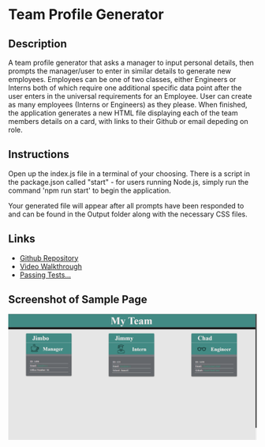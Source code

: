 # Team Profile Generator

## Description

A team profile generator that asks a manager to input personal details, then prompts the manager/user to enter in similar details to generate new employees.
Employees can be one of two classes, either Engineers or Interns both of which require one additional specific data point after the user enters in the universal requirements for an Employee. User can create as many employees (Interns or Engineers) as they please. When finished, the application generates a new HTML file displaying each of the team members details on a card, with links to their Github or email depeding on role.

## Instructions
Open up the index.js file in a terminal of your choosing. There is a script in the package.json called "start" - for users running Node.js, simply run the command 'npm run start' to begin the application.

Your generated file will appear after all prompts have been responded to and can be found in the Output folder along with the necessary CSS files.

## Links

- [Github Repository](https://github.com/Atlas238/team-profile-generator)
- [Video Walkthrough](https://drive.google.com/file/d/1P4RQ7TgJgHOJ_GRlDfb6Ha0pzr-W6c88/view)
- [Passing Tests...](https://drive.google.com/file/d/1rncsN4nF8bN8en-jwS7SEbixA3tlXGKG/view)

## Screenshot of Sample Page

 ![Generated Page](./Develop/assets/generated-page-demo.PNG)